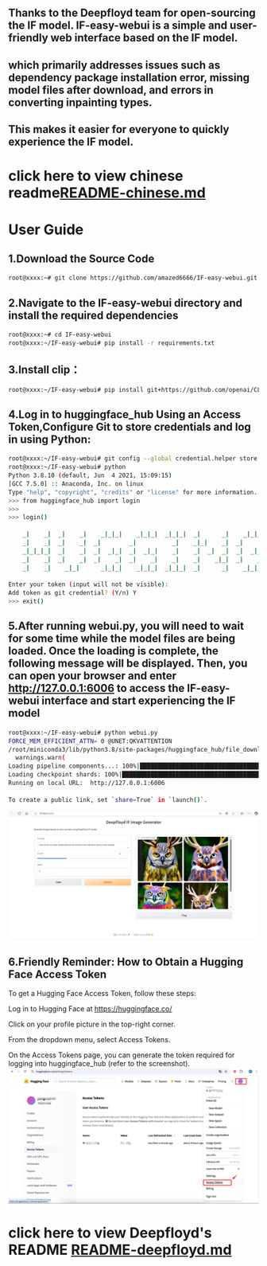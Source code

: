 ## Thanks to the Deepfloyd team for open-sourcing the IF model. IF-easy-webui is a simple and user-friendly web interface based on the IF model.
## which primarily addresses issues such as dependency package installation error, missing model files after download, and errors in converting inpainting types. 
## This makes it easier for everyone to quickly experience the IF model.

# click here to view chinese readme[README-chinese.md](README-chinese.md)

# User Guide
## 1.Download the Source Code
```bash 
root@xxxx:~# git clone https://github.com/amazed6666/IF-easy-webui.git
```

## 2.Navigate to the IF-easy-webui directory and install the required dependencies
```bash 
root@xxxx:~# cd IF-easy-webui
root@xxxx:~/IF-easy-webui# pip install -r requirements.txt
```

## 3.Install clip：
```bash 
root@xxxx:~/IF-easy-webui# pip install git+https://github.com/openai/CLIP.git --no-deps
```

## 4.Log in to huggingface_hub Using an Access Token,Configure Git to store credentials and log in using Python:
```bash 
root@xxxx:~/IF-easy-webui# git config --global credential.helper store
root@xxxx:~/IF-easy-webui# python
Python 3.8.10 (default, Jun  4 2021, 15:09:15) 
[GCC 7.5.0] :: Anaconda, Inc. on linux
Type "help", "copyright", "credits" or "license" for more information.
>>> from huggingface_hub import login
>>> 
>>> login()

    _|    _|  _|    _|    _|_|_|    _|_|_|  _|_|_|  _|      _|    _|_|_|      _|_|_|_|    _|_|      _|_|_|  _|_|_|_|
    _|    _|  _|    _|  _|        _|          _|    _|_|    _|  _|            _|        _|    _|  _|        _|
    _|_|_|_|  _|    _|  _|  _|_|  _|  _|_|    _|    _|  _|  _|  _|  _|_|      _|_|_|    _|_|_|_|  _|        _|_|_|
    _|    _|  _|    _|  _|    _|  _|    _|    _|    _|    _|_|  _|    _|      _|        _|    _|  _|        _|
    _|    _|    _|_|      _|_|_|    _|_|_|  _|_|_|  _|      _|    _|_|_|      _|        _|    _|    _|_|_|  _|_|_|_|

Enter your token (input will not be visible): 
Add token as git credential? (Y/n) Y
>>> exit()
```

## 5.After running webui.py, you will need to wait for some time while the model files are being loaded. Once the loading is complete, the following message will be displayed. Then, you can open your browser and enter http://127.0.0.1:6006 to access the IF-easy-webui interface and start experiencing the IF model
```bash 
root@xxxx:~/IF-easy-webui# python webui.py
FORCE_MEM_EFFICIENT_ATTN= 0 @UNET:QKVATTENTION
/root/miniconda3/lib/python3.8/site-packages/huggingface_hub/file_download.py:791: FutureWarning: The `force_filename` parameter is deprecated as a new caching system, which keeps the filenames as they are on the Hub, is now in place.
  warnings.warn(
Loading pipeline components...: 100%|████████████████████████████████████████████████████████████████████████████████████████████████████████| 6/6 [00:00<00:00,  8.59it/s]
Loading checkpoint shards: 100%|█████████████████████████████████████████████████████████████████████████████████████████████████████████████| 2/2 [00:19<00:00,  9.86s/it]
Running on local URL:  http://127.0.0.1:6006

To create a public link, set `share=True` in `launch()`.
``` 
![webui](pics/webui.png)

## 6.Friendly Reminder: How to Obtain a Hugging Face Access Token
To get a Hugging Face Access Token, follow these steps:

Log in to Hugging Face at https://huggingface.co/

Click on your profile picture in the top-right corner.

From the dropdown menu, select Access Tokens.

On the Access Tokens page, you can generate the token required for logging into huggingface_hub (refer to the screenshot).
![huggingface-accesstokens](pics/huggingface-accesstokens.png)

# click here to view Deepfloyd's README [README-deepfloyd.md](README-deepfloyd.md)

